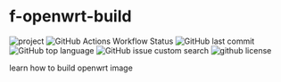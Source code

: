 # f-openwrt-build

![project](https://img.shields.io/badge/openwrt-f%20build-blue.svg?style=flat-square) ![GitHub Actions Workflow Status](https://img.shields.io/github/actions/workflow/status/:user/:repo/:workflow) ![GitHub last commit](https://img.shields.io/github/last-commit/fenghshia/f-openwrt-build?style=flat-square) ![GitHub top language](https://img.shields.io/github/languages/top/fenghshia/f-openwrt-build?style=flat-square) ![GitHub issue custom search](https://img.shields.io/github/issues-search?query=repo%3Af-openwrt-build%2Fshields%20is%3Aissue%20is%3Aopen&style=flat-square) ![github license](https://img.shields.io/github/license/fenghshia/f-openwrt-build?style=flat-square)

learn how to build openwrt image
